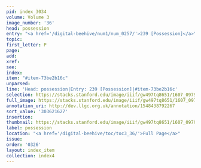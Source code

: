 ```yaml
---
pid: index_3034
volume: Volume 3
image_number: '36'
head: possession
entry: "<a href='/digital-beehive/num1/num_0257/'>239 [Possession]</a>"
topic:
first_letter: P
page:
add:
xref:
see:
index:
item: "#item-73be2b16c"
unparsed:
line: 'Head: possession|Entry: 239 [Possession]|#item-73be2b16c'
selection: https://stacks.stanford.edu/image/iiif/gw497tq8651/1607_0979/1189,1627,582,164/full/0/default.jpg
full_image: https://stacks.stanford.edu/image/iiif/gw497tq8651/1607_0979/full/full/0/default.jpg
annotation_uri: http://dev.llgc.org.uk/annotation/1548438792267
sort_value: '303621627'
insertion:
thumbnail: https://stacks.stanford.edu/image/iiif/gw497tq8651/1607_0979/1189,1627,582,164/150,/0/default.jpg
label: possession
location: "<a href='/digital-beehive/toc/toc3_36/'>Full Page</a>"
issue:
order: '0326'
layout: index_item
collection: index4
---
```


